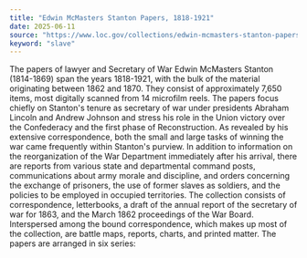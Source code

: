 ```yaml
---
title: "Edwin McMasters Stanton Papers, 1818-1921"
date: 2025-06-11
source: "https://www.loc.gov/collections/edwin-mcmasters-stanton-papers/about-this-collection/"
keyword: "slave"
---
```


The papers of lawyer and Secretary of War Edwin McMasters Stanton (1814-1869) span the years 1818-1921, with the bulk of the material originating between 1862 and 1870. They consist of approximately 7,650 items, most digitally scanned from 14 microfilm reels. The papers focus chiefly on Stanton's tenure as secretary of war under presidents Abraham Lincoln and Andrew Johnson and stress his role in the Union victory over the Confederacy and the first phase of Reconstruction. As revealed by his extensive correspondence, both the small and large tasks of winning the war came frequently within Stanton's purview. In addition to information on the reorganization of the War Department immediately after his arrival, there are reports from various state and departmental command posts, communications about army morale and discipline, and orders concerning the exchange of prisoners, the use of former slaves as soldiers, and the policies to be employed in occupied territories. The collection consists of correspondence, letterbooks, a draft of the annual report of the secretary of war for 1863, and the March 1862 proceedings of the War Board. Interspersed among the bound correspondence, which makes up most of the collection, are battle maps, reports, charts, and printed matter. The papers are arranged in six series:

